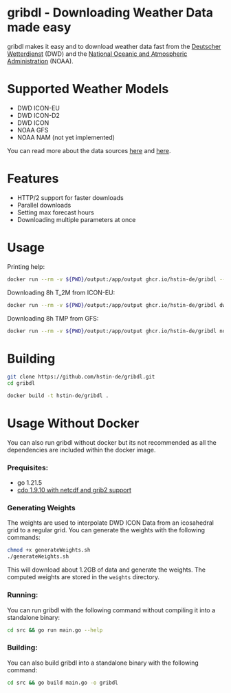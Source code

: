 # gribdl - Downloading Weather Data made easy

gribdl makes it easy and to download weather data fast from the [Deutscher Wetterdienst](https://www.dwd.de/EN/Home/home_node.html) (DWD) and the [National Oceanic and Atmospheric Administration](https://www.noaa.gov/) (NOAA).

# Supported Weather Models
- DWD ICON-EU
- DWD ICON-D2
- DWD ICON
- NOAA GFS
- NOAA NAM (not yet implemented)

You can read more about the data sources [here](https://www.dwd.de/EN/ourservices/opendata/opendata.html) and [here](https://www.ncdc.noaa.gov/data-access/model-data/model-datasets/global-forcast-system-gfs).

# Features
- HTTP/2 support for faster downloads
- Parallel downloads
- Setting max forecast hours
- Downloading multiple parameters at once


# Usage

Printing help:
```bash
docker run --rm -v ${PWD}/output:/app/output ghcr.io/hstin-de/gribdl --help
```

Downloading 8h T_2M from ICON-EU:
```bash
docker run --rm -v ${PWD}/output:/app/output ghcr.io/hstin-de/gribdl dwd icon-eu --param=T_2M --maxStep=8
```

Downloading 8h TMP from GFS:
```bash
docker run --rm -v ${PWD}/output:/app/output ghcr.io/hstin-de/gribdl noaa gfs --param=TMP --maxStep=8
```

# Building


```bash
git clone https://github.com/hstin-de/gribdl.git
cd gribdl
```

```bash
docker build -t hstin-de/gribdl .
```





# Usage Without Docker

You can also run gribdl without docker but its not recommended as
all the dependencies are included within the docker image.

### Prequisites:
- go 1.21.5
- [cdo 1.9.10 with netcdf and grib2 support](https://gist.github.com/jeffbyrnes/e56d294c216fbd30fd2fd32e576db81c)


### Generating Weights

The weights are used to interpolate DWD ICON Data from an icosahedral grid to a regular grid. You can generate the weights with the following commands:
```bash
chmod +x generateWeights.sh
./generateWeights.sh
```

This will download about 1.2GB of data and generate the weights.
The computed weights are stored in the `weights` directory.

### Running:
You can run gribdl with the following command without compiling it into a standalone binary:
```bash
cd src && go run main.go --help
```

### Building:
You can also build gribdl into a standalone binary with the following command:
```bash
cd src && go build main.go -o gribdl
```
